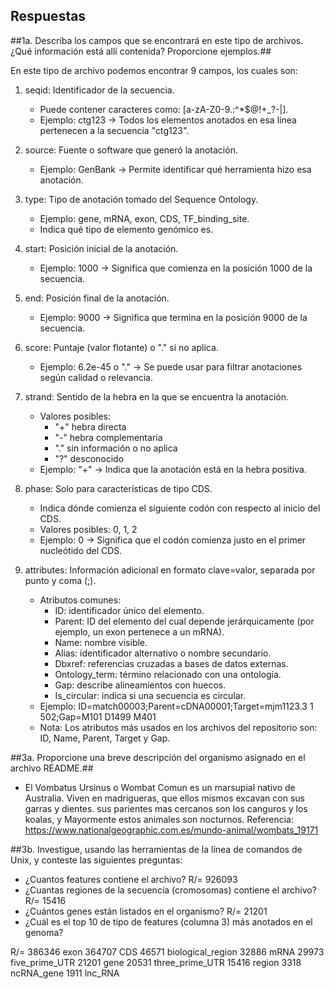 ## Respuestas

##1a. Describa los campos que se encontrará en este tipo de archivos. ¿Qué información está allí contenida? Proporcione ejemplos.##

En este tipo de archivo podemos encontrar 9 campos, los cuales son:

1. seqid: Identificador de la secuencia.
   - Puede contener caracteres como: [a-zA-Z0-9.:^*$@!+_?-|].
   - Ejemplo: ctg123 → Todos los elementos anotados en esa línea pertenecen a la secuencia "ctg123".

2. source: Fuente o software que generó la anotación.
   - Ejemplo: GenBank → Permite identificar qué herramienta hizo esa anotación.

3. type: Tipo de anotación tomado del Sequence Ontology.
   - Ejemplo: gene, mRNA, exon, CDS, TF_binding_site.
   - Indica qué tipo de elemento genómico es.

4. start: Posición inicial de la anotación.
   - Ejemplo: 1000 → Significa que comienza en la posición 1000 de la secuencia.

5. end: Posición final de la anotación.
   - Ejemplo: 9000 → Significa que termina en la posición 9000 de la secuencia.

6. score: Puntaje (valor flotante) o "." si no aplica.
   - Ejemplo: 6.2e-45 o "." → Se puede usar para filtrar anotaciones según calidad o relevancia.

7. strand: Sentido de la hebra en la que se encuentra la anotación.
   - Valores posibles:
     - "+" hebra directa
     - "-" hebra complementaria
     - "." sin información o no aplica
     - "?" desconocido
   - Ejemplo: "+" → Indica que la anotación está en la hebra positiva.

8. phase: Solo para características de tipo CDS.
   - Indica dónde comienza el siguiente codón con respecto al inicio del CDS.
   - Valores posibles: 0, 1, 2
   - Ejemplo: 0 → Significa que el codón comienza justo en el primer nucleótido del CDS.

9. attributes: Información adicional en formato clave=valor, separada por punto y coma (;).
   - Atributos comunes:
     - ID: identificador único del elemento.
     - Parent: ID del elemento del cual depende jerárquicamente (por ejemplo, un exon pertenece a un mRNA).
     - Name: nombre visible.
     - Alias: identificador alternativo o nombre secundario.
     - Dbxref: referencias cruzadas a bases de datos externas.
     - Ontology_term: término relacionado con una ontología.
     - Gap: describe alineamientos con huecos.
     - Is_circular: indica si una secuencia es circular.
   - Ejemplo:
     ID=match00003;Parent=cDNA00001;Target=mjm1123.3 1 502;Gap=M101 D1499 M401
   - Nota: Los atributos más usados en los archivos del repositorio son: ID, Name, Parent, Target y Gap.

##3a. Proporcione una breve descripción del organismo asignado en el archivo README.## 
- El Vombatus Ursinus o Wombat Comun es un marsupial nativo de Australia. Viven en madrigueras, que ellos mismos excavan con sus garras y dientes. sus parientes mas cercanos son los canguros y los koalas, y Mayormente estos animales son nocturnos.
Referencia: https://www.nationalgeographic.com.es/mundo-animal/wombats_19171

##3b. Investigue, usando las herramientas de la línea de comandos de Unix, y conteste las siguientes preguntas:
- ¿Cuantos features contiene el archivo? R/= 926093
- ¿Cuantas regiones de la secuencia (cromosomas) contiene el archivo? R/= 15416
- ¿Cuántos genes están listados en el organismo? R/= 21201
- ¿Cuál es el top 10 de tipo de features (columna 3 más anotados en el 
genoma?

R/=
 386346 exon
 364707 CDS
  46571 biological_region
  32886 mRNA
  29973 five_prime_UTR
  21201 gene
  20531 three_prime_UTR
  15416 region
   3318 ncRNA_gene
   1911 lnc_RNA
